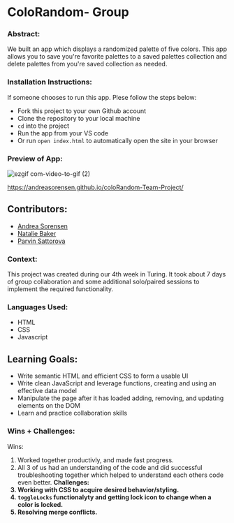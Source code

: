 
# ColoRandom- Group

### Abstract:
We built an app which displays a randomized palette of five colors. This app allows you to save you're favorite palettes to a saved palettes collection and delete palettes from you're saved collection as needed.

### Installation Instructions:
If someone chooses to run this app. Plese follow the steps below:
 - Fork this project to your own Github account
 - Clone the repository to your local machine
 - `cd` into the project
 - Run the app from your VS code
 - Or run `open index.html` to automatically open the site in your browser

### Preview of App:

![ezgif com-video-to-gif (2)](https://user-images.githubusercontent.com/125161431/232592215-ca2ed370-6cf9-46c9-910b-83fa8a1cdcd0.gif)


https://andreasorensen.github.io/coloRandom-Team-Project/

## Contributors:
- [Andrea Sorensen](https://github.com/andreasorensen)<br>
- [Natalie Baker](https://github.com/Nathelene)<br>
- [Parvin Sattorova](https://github.com/Sulton88Mehron90)

### Context:
This project was created during our 4th week in Turing. It took about 7 days of group collaboration and some additional solo/paired sessions to implement the required functionality.

### Languages Used:
- HTML
- CSS
- Javascript

## Learning Goals:
- Write semantic HTML and efficient CSS to form a usable UI
- Write clean JavaScript and leverage functions, creating and using an effective data model
- Manipulate the page after it has loaded adding, removing, and updating elements on the DOM
- Learn and practice collaboration skills

### Wins + Challenges:
Wins: 
1. Worked together productivly, and made fast progress.
2. All 3 of us had an understanding of the code and did successful troubleshooting together which helped to understand each others code even better. <b>
Challenges: 
1. Working with CSS to acquire desired behavior/styling. 
2. `toggleLocks` functionalyty and getting lock icon to change when a color is locked.
3. Resolving merge conflicts.

